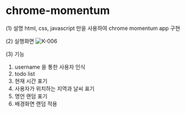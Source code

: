 # chrome-momentum

(1) 설명
html, css, javascript 만을 사용하여 chrome momentum app 구현

(2) 실행화면
![K-006](https://user-images.githubusercontent.com/89966178/153857503-845307d1-9da1-43dc-98f2-a4725fdf7539.png)

(3) 기능
1. username 을 통한 사용자 인식
2. todo list
3. 현재 시간 표기
4. 사용자가 위치하는 지역과 날씨 표기
5. 명언 랜덤 표기
6. 배경화면 랜덤 적용
